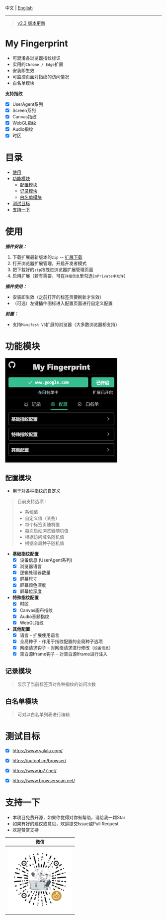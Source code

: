 
中文 | [English](./README_EN.md)

---

> [v2.2 版本更新](https://github.com/omegaee/my-fingerprint/releases/latest)

# My Fingerprint

- 可混淆各浏览器指纹标识
- 实用的`Chrome / Edge`扩展
- 安装即生效
- 可监控页面对指纹的访问情况
- 白名单模块

**支持指纹**
- [x] UserAgent系列
- [x] Screen系列
- [x] Canvas指纹
- [x] WebGL指纹
- [x] Audio指纹
- [x] 时区

# 目录
- [使用](#使用)
- [功能模块](#功能模块)
  - [配置模块](#配置模块)
  - [记录模块](#记录模块)
  - [白名单模块](#白名单模块)
- [测试目标](#测试目标)
- [支持一下](#支持一下)

# 使用

***插件安装：***
1. 下载扩展最新版本的`zip` -- [扩展下载](https://github.com/omegaee/my-fingerprint/releases/latest)
2. 打开浏览器扩展管理，开启开发者模式
3. 把下载好的`zip`拖拽进浏览器扩展管理页面
4. 启用扩展（若有需要，可在`详细信息`里勾选`InPrivate中允许`）

***插件使用：***
- 安装即生效（之前打开的标签页要刷新才生效）
- （可选）左键插件图标进入配置页面进行自定义配置

***前置：***
- 支持`Manifest V3`扩展的浏览器（大多数浏览器都支持）

# 功能模块

<img src='./images/zh/ui.png' width='360px' />

## 配置模块
- 用于对各种指纹的自定义

> 目前支持选项：
> - 系统值
> - 自定义值（某些）
> - 每个标签页随机值
> - 每次启动浏览器随机值
> - 根据访问域名随机值
> - 根据全局种子随机值

- **基础指纹配置**
  - [x] 设备信息 (UserAgent系列)
  - [x] 浏览器语言
  - [x] 逻辑处理器数量
  - [x] 屏幕尺寸
  - [x] 屏幕颜色深度
  - [x] 屏幕位深度
- **特殊指纹配置**
  - [x] 时区
  - [x] Canvas画布指纹
  - [x] Audio音频指纹
  - [x] WebGL指纹
- **其他配置**
  - [x] 语言 - 扩展使用语言
  - [x] 全局种子 - 作用于指纹配置的全局种子选项
  - [x] 网络请求钩子 - 对网络请求进行修改（`设备信息`）
  - [x] 空白源Iframe钩子 - 对空白源Iframe进行注入

## 记录模块
> 显示了当前标签页对各种指纹的访问次数

## 白名单模块
> 可对以白名单列表进行编辑


# 测试目标
- [x] https://www.yalala.com/
- [x] https://uutool.cn/browser/
- [x] https://www.ip77.net/
- [x] https://www.browserscan.net/


# 支持一下
- 本项目免费开源，如果你觉得对你有帮助，请给我一颗Star
- 如果有好的建议或意见，欢迎提交Issue或Pull Request
- 欢迎赞赏支持

| 微信 |
| :---: |
| <img src='./images/wechat-code.png' title='微信' width='210px' height='210px'  /> |